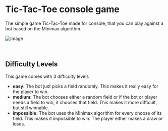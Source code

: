 # Tic-Tac-Toe console game
The simple game Tic-Tac-Toe made for console, that you can play against a bot based on the Minimax algorithm.

![image](https://user-images.githubusercontent.com/65789180/201497914-49aa4198-304e-4deb-930a-0c2469f7eead.png)

<br>

## Difficulty Levels
This game comes with 3 difficulty levels

* **easy:** The bot just picks a field randomly. This makes it really easy for the player to win.
* **medium:** The bot chooses either a random field or if the bot or player needs a field to win, it chooses that field. This makes it more difficult, but still winnable.
* **impossible:** The bot uses the Minimax algorithm for every choose of its field. This makes it impossible to win. The player either makes a draw or loses.
